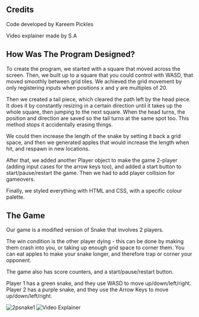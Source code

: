## Credits
Code developed by Kareem Pickles

Video explainer made by S.A

## How Was The Program Designed?
To create the program, we started with a square that moved across the screen.
Then, we built up to a square that you could control with WASD, that moved smoothly between grid tiles.
We achieved the grid movement by only registering inputs when positions x and y are multiples of 20.

Then we created a tail piece, which cleared the path left by the head piece.
It does it by constantly resizing in a certain direction until it takes up the whole square, then jumping to the next square.
When the head turns, the position and direction are saved so the tail turns at the same spot too.
This method stops it accidentally erasing things.

We could then increase the length of the snake by setting it back a grid space, 
and then we generated apples that would increase the length when hit, and respawn in new locations.

After that, we added another Player object to make the game 2-player (adding input cases for the arrow keys too), and added a start button to start/pause/restart the game.
Then we had to add player collision for gameovers.

Finally, we styled everything with HTML and CSS, with a specific colour palette.

## The Game
Our game is a modified version of Snake that involves 2 players.

The win condition is the other player dying - this can be done by making them crash into you, or taking up enough grid space to corner them.
You can eat apples to make your snake longer, and therefore trap or corner your opponent.

The game also has score counters, and a start/pause/restart button.

Player 1 has a green snake, and they use WASD to move up/down/left/right.
Player 2 has a purple snake, and they use the Arrow Keys to move up/down/left/right.


![2psnake1](https://github.com/user-attachments/assets/5aad6a3f-b749-4e8f-add4-77c6dc0cb658)
![Video Explainer](https://github.com/user-attachments/assets/448612d2-7a29-402f-bcf1-f79072d74c78)

